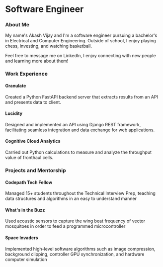 # Software Engineer

### About Me
My name's Akash Vijay and I'm a software engineer pursuing a bachelor's in Electrical and Computer Engineering. Outside of school, I enjoy playing chess, investing, and watching basketball.

Feel free to message me on LinkedIn, I enjoy connecting with new people and learning more about them!

### Work Experience
#### Granulate
Created a Python FastAPI backend server that extracts results from an API and presents data to client.

#### Lucidity
Designed and implemented an API using Django REST framework, facilitating seamless integration and data exchange for
web applications.

#### Cognitive Cloud Analytics
Carried out Python calculations to measure and analyze the throughput value of fronthaul cells.

### Projects and Mentorship
#### Codepath Tech Fellow
Managed 15+ students throughout the Technical Interview Prep, teaching data structures and algorithms in an easy to
understand manner

#### What's in the Buzz
Used acoustic sensors to capture the wing beat frequency of vector mosquitoes in order to feed a programmed
microcontroller

#### Space Invaders
Implemented high-level software algorithms such as image compression, background clipping, controller GPU
synchronization, and hardware computer simulation
